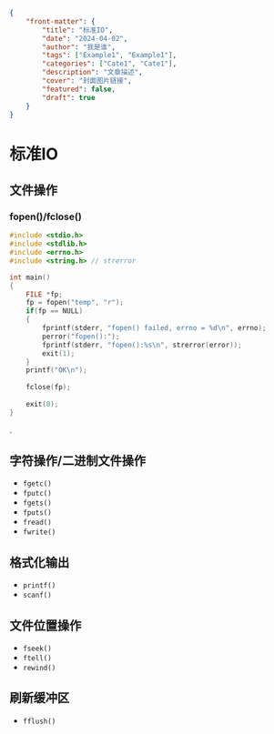 
```json
{
    "front-matter": {
        "title": "标准IO",
        "date": "2024-04-02",
        "author": "我是谁",
        "tags": ["Example1", "Example1"],
        "categories": ["Cate1", "Cate1"],
        "description": "文章描述",
        "cover": "封面图片链接",
        "featured": false, 
        "draft": true 
	}
}
```

# 标准IO

## 文件操作

### fopen()/fclose() 

```c
#include <stdio.h>
#include <stdlib.h>
#include <errno.h>
#include <string.h> // strerror

int main()
{
    FILE *fp;
    fp = fopen("temp", "r");
    if(fp == NULL)
    {
		fprintf(stderr, "fopen() failed, errno = %d\n", errno);
        perror("fopen():");
        fprintf(stderr, "fopen():%s\n", strerror(error));
        exit(1);
    }
    printf("OK\n");
    
    fclose(fp);
    
    exit(0);
}
```

.

## 字符操作/二进制文件操作

  - `fgetc()` 
  - `fputc() `
  - `fgets()` 
  - `fputs()` 
  - `fread()` 
  - `fwrite()` 

## 格式化输出
  - `printf()` 
  - `scanf()` 

## 文件位置操作
  - `fseek()` 
  - `ftell()` 
  - `rewind()` 

## 刷新缓冲区
  - `fflush()` 

